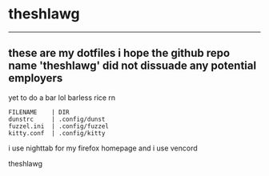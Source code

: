 # theshlawg
____
## these are my dotfiles i hope the github repo name 'theshlawg' did not dissuade any potential employers

yet to do a bar lol barless rice rn

```
FILENAME    | DIR
dunstrc     | .config/dunst
fuzzel.ini  | .config/fuzzel
kitty.conf  | .config/kitty
```
i use nighttab for my firefox homepage
and i use vencord 

theshlawg
